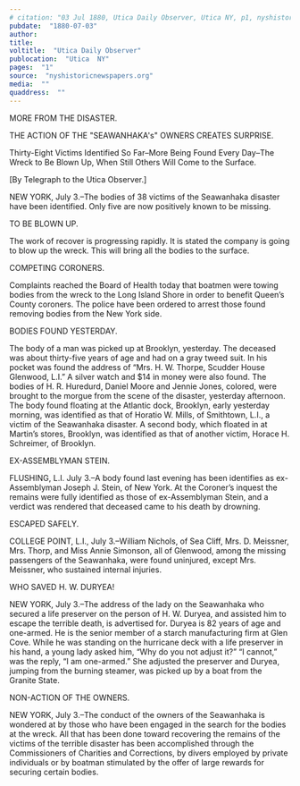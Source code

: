 ```yaml
---
# citation: "03 Jul 1880, Utica Daily Observer, Utica NY, p1, nyshistoricnewspapers.org."
pubdate:  "1880-07-03"
author: 
title: 
voltitle:  "Utica Daily Observer"
publocation:  "Utica  NY"
pages:  "1"
source:  "nyshistoricnewspapers.org"
media:  ""
quaddress:  ""
---
```


MORE FROM THE DISASTER.

THE ACTION OF THE "SEAWANHAKA's" OWNERS CREATES SURPRISE.

Thirty-Eight Victims Identified So Far–More Being Found Every Day–The Wreck to Be Blown Up, When Still Others Will Come to the Surface.

[By Telegraph to the Utica Observer.]

NEW YORK, July 3.–The bodies of 38 victims of the Seawanhaka disaster have been identified. Only five are now positively known to be missing.

TO BE BLOWN UP.

The work of recover is progressing rapidly. It is stated the company is going to blow up the wreck. This will bring all the bodies to the surface.

COMPETING CORONERS.

Complaints reached the Board of Health today that boatmen were towing bodies from the wreck to the Long Island Shore in order to benefit Queen’s County coroners. The police have been ordered to arrest those found removing bodies from the New York side.

BODIES FOUND YESTERDAY.

The body of a man was picked up at Brooklyn, yesterday. The deceased was about thirty-five years of age and had on a gray tweed suit. In his pocket was found the address of “Mrs. H. W. Thorpe, Scudder House Glenwood, L.I.” A silver watch and $14 in money were also found. The bodies of H. R. Huredurd, Daniel Moore and Jennie Jones, colored, were brought to the morgue from the scene of the disaster, yesterday afternoon. The body found floating at the Atlantic dock, Brooklyn, early yesterday morning, was identified as that of Horatio W. Mills, of Smithtown, L.I., a victim of the Seawanhaka disaster. A second body, which floated in at Martin’s stores, Brooklyn, was identified as that of another victim, Horace H. Schreimer, of Brooklyn.

EX-ASSEMBLYMAN STEIN.

FLUSHING, L.I. July 3.–A body found last evening has been identifies as ex-Assemblyman Joseph J. Stein, of New York. At the Coroner’s inquest the remains were fully identified as those of ex-Assemblyman Stein, and a verdict was rendered that deceased came to his death by drowning.

ESCAPED SAFELY.

COLLEGE POINT, L.I., July 3.–William Nichols, of Sea Cliff, Mrs. D. Meissner, Mrs. Thorp, and Miss Annie Simonson, all of Glenwood, among the missing passengers of the Seawanhaka, were found uninjured, except Mrs. Meissner, who sustained internal injuries.

WHO SAVED H. W. DURYEA!

NEW YORK, July 3.–The address of the lady on the Seawanhaka who secured a life preserver on the person of H. W. Duryea, and assisted him to escape the terrible death, is advertised for. Duryea is 82 years of age and one-armed. He is the senior member of a starch manufacturing firm at Glen Cove. While he was standing on the hurricane deck with a life preserver in his hand, a young lady asked him, “Why do you not adjust it?” “I cannot,” was the reply, “I am one-armed.” She adjusted the preserver and Duryea, jumping from the burning steamer, was picked up by a boat from the Granite State.

NON-ACTION OF THE OWNERS.

NEW YORK, July 3.–The conduct of the owners of the Seawanhaka is wondered at by those who have been engaged in the search for the bodies at the wreck. All that has been done toward recovering the remains of the victims of the terrible disaster has been accomplished through the Commissioners of Charities and Corrections, by divers employed by private individuals or by boatman stimulated by the offer of large rewards for securing certain bodies.

